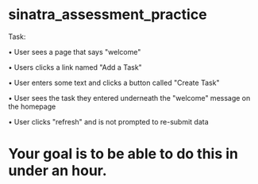 sinatra_assessment_practice
===========================

Task:

• User sees a page that says "welcome"

• Users clicks a link named "Add a Task"

• User enters some text and clicks a button called "Create Task"

• User sees the task they entered underneath the "welcome" message on the homepage

• User clicks "refresh" and is not prompted to re-submit data

Your goal is to be able to do this in under an hour.
====================================================
